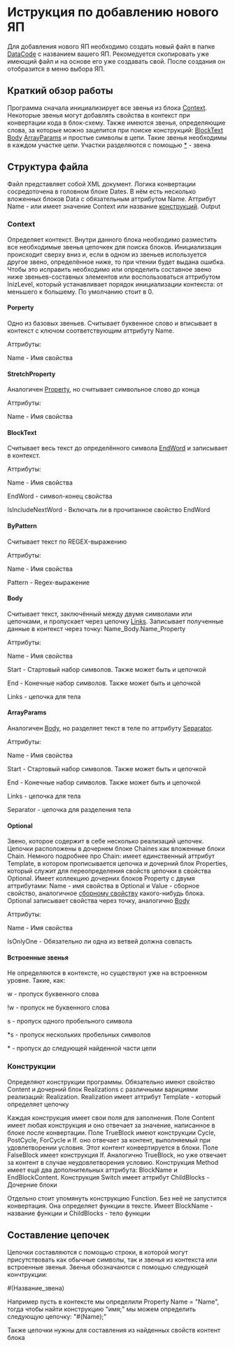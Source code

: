 ﻿<h1>Иструкция по добавлению нового ЯП</h1>
<p>Для добавления нового ЯП необходимо создать новый файл в папке <a href="DataCode">DataCode</a> с названием вашего ЯП. 
Рекомедуется скопировать уже имеющий файл и на основе его уже создавать свой. После создания он отобразится в меню выбора ЯП.</p>
<h2>Краткий обзор работы</h2>
<p>Программа сначала инициализирует все звенья из блока <a href="#ContextPr">Context</a>. Некоторые звенья могут добавлять свойства в контекст при 
конвертации кода в блок-схему. Также имеются звенья, определяющие слова, за которые можно зацепится при поиске конструкций: 
<a href="#BlockTextPr">BlockText</a>
<a href="#BodyPr">Body</a>
<a href="#ArrayParamsPr">ArrayParams</a> и простые символы в цепи.
 Такие звенья необходимы 
в каждом участке цепи. Участки разделяются с помощью <a href="#Skiper">*</a> - звена</p> 
<h2>Структура файла</h2>
<p>Файл представляет собой XML документ. Логика конвертации сосредоточена в головном блоке Dates. В нём есть несколько вложенных блоков Data с обязательным 
аттрибутом Name. Аттрибут Name - или имеет значение Context или название <a href="#ConstructionsPr">конструкций</a>.
Output</p>
<h3 id="ContextPr">Context</h3>
<p>Определяет контекст. Внутри данного блока необходимо разместить все необходимые звенья цепочкек для поиска блоков. Инициализация 
происходит сверху вниз и, если в одном из звеньев используется другое звено, определённое ниже, то при чтении будет выдана ошибка. 
Чтобы это исправить необходимо или определить составное звено ниже звеньев-составных элементов или воспользоваться аттрибутом InizLevel, который 
устанавливает порядок инициализации контекста: от меньшего к большему. По умолчанию стоит в 0.
</p>

<h4 id="PropertyPr">Porperty</h4>
<p>Одно из базовых звеньев. Считывает буквенное слово и вписывает в контекст с ключом соответствующим аттрибуту Name.</p>
<p>Аттрибуты:</p> 
<p>Name - Имя свойства</p>

<h4 id="StretchPropertyPr">StretchProperty</h4>
<p>Аналогичен <a href="PorpertyPr">Property</a>, но считывает символьное слово до конца</p>
<p>Аттрибуты:</p>
<p>Name - Имя свойства</p>

<h4 id="BlockTextPr">BlockText</h4>
<p>Считывает весь текст до определённого символа <a href="#EndWord">EndWord</a> и записывает в контекст.</p>
<p>Аттрибуты:</p>
<p>Name - Имя свойства</p>
<p id="EndWord">EndWord - символ-конец свойства</p>
<p>IsIncludeNextWord - Включать ли в прочитанное свойство EndWord</p>

<h4 id="ByPatternPr">ByPattern</h4>
<p>Считывает текст по REGEX-выражению</p>
<p>Аттрибуты:</p>
<p>Name - Имя свойства</p>
<p>Pattern - Regex-выражение</p>

<h4 id="BodyPr">Body</h4>
<p>Считывает текст, заключённый между двумя символами или цепочками, и пропускает через цепочку <a href="LinksPr">Links</a>. Записывает 
полученные данные в контекст через точку: Name_Body.Name_Property</p>
<p>Аттрибуты:</p>
<p>Name - Имя свойства</p>
<p>Start - Стартовый набор символов. Также может быть и цепочкой</p>
<p>End - Конечные набор символов. Также может быть и цепочкой</p>
<p id="LinksPr">Links - цепочка для тела</p>

<h4 id="ArrayParamsPr">ArrayParams</h4>
<p>Аналогичен <a href="#Body">Body</a>, но разделяет текст в теле по аттрибуту <a href="#SeparatorPr">Separator</a>.</p>
<p>Аттрибуты:</p>
<p>Name - Имя свойства</p>
<p>Start - Стартовый набор символов. Также может быть и цепочкой</p>
<p>End - Конечные набор символов. Также может быть и цепочкой</p>
<p id="LinksPr">Links - цепочка для тела</p>
<p id="Separator">Separator - цепочка для разделения тела</p>

<h4 id="OptionalPr">Optional</h4>
<p>Звено, которое содержит в себе несколько реализаций цепочек. Цепочки расположены в дочернем блоке Chaines как вложенные 
блоки Chain. Немного подробнее про Chain: имеет единственный аттрибут Template, в котором прописывается цепочка и дочерний блок 
Properties, который служит для переопределения свойств цепочки в свойства Optional. Имеет коллекцию дочерних блоков Property 
с двумя аттрибутами: Name - имя свойства в Optional и Value - сборное свойство, аналогичное <a href="#PropertyBuilder">сборному свойству</a> какого-нибудь блока. 
Optional записывает свойства через точку, аналогично <a href="BodyPr">Body</a></p>
<p>Аттрибуты:</p>
<p>Name - Имя свойства</p>
<p>IsOnlyOne - Обязательно ли одна из ветвей должна совпасть</p>

<h4 id="InsidePr">Встроенные звенья</h4>
<p>Не определяются в контексте, но существуют уже на встроенном уровне. Такие, как:</p>
<p>w - пропуск буквенного слова</p>
<p>!w - пропуск не буквенного слова</p>
<p>s - пропуск одного пробельного символа</p>
<p>*s - пропуск нескольких пробельных символов</p>
<p id="Skiper">* - пропуск до следующей найденной части цепи</p>

<h3 id="ConstructionsPr">Конструкции</h3>
<p>Определяют конструкции программы. Обязательно имеют свойство Content и дочерний блок Realizations с различными варициями реализаций: 
Realization. Realization имеет аттрибут Template - который определяет цепочку</p>
<p>Каждая конструкция имеет свои поля для заполнения. Поле Content имеет любая конструкция и оно отвечает за значение, написанное в блоке после конвертации. Поле TrueBlock имеют 
конструкции Cycle, PostCycle, ForCycle и If. оно отвечает за контент, выполняемый при удовлетворении условия. Этот контент конвертируется в блоки. 
Поле FalseBlock имеет конструкция If. Аналогично TrueBlock, но уже отвечает за контент в случае неудовлетворения условию. Конструкция Method имеет ещё два дополнительных аттрибута: BlockName и EndBlockContent. 
Конструкция Switch имеет аттрибут ChildBlocks - Дочерние блоки</p>
<p>Отдельно стоит упомянуть конструкцию Function. Без неё не запустится конвертация. Она определяет функции в тексте. Имеет BlockName - название функции и ChildBlocks - тело функции</p>
<h2 id="ContentChainsPr">Составление цепочек</h2>
<p>Цепочки составляются с помощью строки, в которой могут присутствовать как обычные символы, так и звенья из контекста или встроенные звенья. Звенья 
обозначаются с помощью следующей кончтрукции:</p>
<p>#(Название_звена)</p>
<p>Например пусть в контексте мы определили Property Name = "Name", тогда чтобы найти конструкцию "имя;" мы можем определить следующую цепочку: "#(Name);"</p>
<p>Также цепочки нужны для составления из найденных свойств контент блока</p>